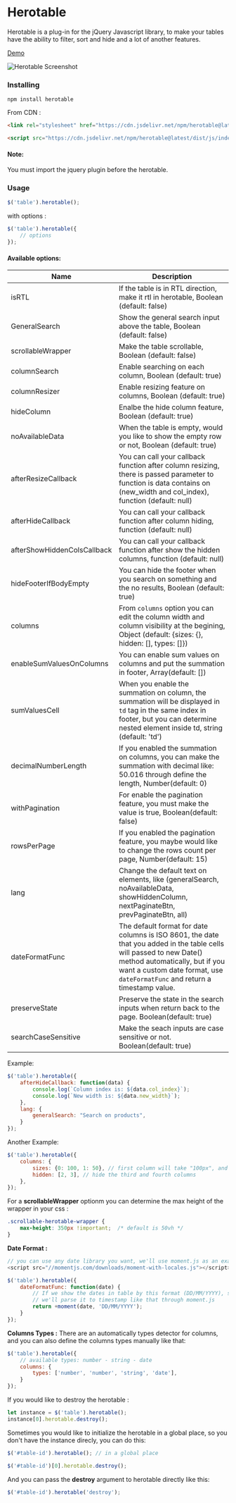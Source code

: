 # Herotable
Herotable is a plug-in for the jQuery Javascript library, to make your tables have the ability to filter, sort and hide and a lot of another features.

[Demo](https://yazanqwaider.github.io/herotable/)


![Herotable Screenshot](https://yazanqwaider.github.io/herotable/screenshot.png)


### Installing

```shell
npm install herotable
```

From CDN :

```html
<link rel="stylesheet" href="https://cdn.jsdelivr.net/npm/herotable@latest/dist/css/main.min.css">
```

```html
<script src="https://cdn.jsdelivr.net/npm/herotable@latest/dist/js/index.js"></script>
```

#### Note: 
You must import the jquery plugin before the herotable.

### Usage

```js
$('table').herotable();
```


with options :

```js
$('table').herotable({
    // options
});
```

#### Available options:
|       Name         |      Description     |
|--------------------| ---------------------|
|isRTL               | If the table is in RTL direction, make it rtl in herotable, Boolean (default: false)|
|GeneralSearch       | Show the general search input above the table, Boolean (default: false) |
|scrollableWrapper   | Make the table scrollable, Boolean (default: false)|
|columnSearch        | Enable searching on each column, Boolean (default: true)|
|columnResizer       | Enable resizing feature on columns, Boolean (default: true)|
|hideColumn          | Enalbe the hide column feature, Boolean (default: true) |
|noAvailableData     | When the table is empty, would you like to show the empty row or not, Boolean (default: true)|
|afterResizeCallback | You can call your callback function after column resizing, there is passed parameter to function is data contains on (new_width and col_index), function (default: null)|
|afterHideCallback   | You can call your callback function after column hiding, function (default: null)|
|afterShowHiddenColsCallback| You can call your callback function after show the hidden columns, function (default: null)|
|hideFooterIfBodyEmpty| You can hide the footer when you search on something and the no results, Boolean (default: true)|
|columns             | From `columns` option you can edit the column width and column visibility at the  begining, Object (default: {sizes: {}, hidden: [], types: []})|
|enableSumValuesOnColumns | You can enable sum values on columns and put the summation in footer, Array(default: [])|
|sumValuesCell | When you enable the summation on column, the summation will be displayed in ```td``` tag in the same index in footer, but you can determine nested element inside td, string (default: 'td')|
|decimalNumberLength| If you enabled the summation on columns, you can make the summation with decimal like: 50.016 through define the length, Number(default: 0)|
|withPagination | For enable the pagination feature, you must make the value is true, Boolean(default: false)|
|rowsPerPage | If you enabled the pagination feature, you maybe would like to change the rows count per page, Number(default: 15)|
|lang                | Change the default text on elements, like (generalSearch, noAvailableData, showHiddenColumn, nextPaginateBtn, prevPaginateBtn, all)|
|dateFormatFunc| The default format for date columns is ISO 8601, the date that you added in the table cells will passed to new Date() method automatically, but if you want a custom date format, use ```dateFormatFunc``` and return a timestamp value.|
|preserveState | Preserve the state in the search inputs when return back to the page. Boolean(default: true)|
|searchCaseSensitive | Make the seach inputs are case sensitive or not. Boolean(default: true) |

Example:

```js
$('table').herotable({
    afterHideCallback: function(data) {
        console.log(`Column index is: ${data.col_index}`);
        console.log(`New width is: ${data.new_width}`);
    },
    lang: {
        generalSearch: "Search on products",
    }
});
```

Another Example:
```js
$('table').herotable({
    columns: {
        sizes: {0: 100, 1: 50}, // first column will take "100px", and the second "50px"
        hidden: [2, 3], // hide the third and fourth columns
    },
});
```

For a **scrollableWrapper** optionm you can determine the max height of the wrapper in your css :
```css
.scrollable-herotable-wrapper {
    max-height: 350px !important;  /* default is 50vh */
}
```

**Date Format :**
```js
// you can use any date library you want, we'll use moment.js as an example.
<script src="//momentjs.com/downloads/moment-with-locales.js"></script>

$('table').herotable({
    dateFormatFunc: function(date) {
        // If we show the dates in table by this format (DD/MM/YYYY), so
        // we'll parse it to timestamp like that through moment.js
        return +moment(date, 'DD/MM/YYYY');
    }
});
```

**Columns Types :**
There are an automatically types detector for columns, and you can also define the columns types manually like that:

```js
$('table').herotable({
    // available types: number - string - date
    columns: {
        types: ['number', 'number', 'string', 'date'],
    }
});
```


If you would like to destroy the herotable :
```js
let instance = $('table').herotable();
instance[0].herotable.destroy();
```

Sometimes you would like to initialize the herotable in a global place, so you don't have the instance direcly, you can do this:
```js
$('#table-id').herotable(); // in a global place

$('#table-id')[0].herotable.destroy();
```

And you can pass the **destroy** argument to herotable directly like this:
```js
$('#table-id').herotable('destroy');
```
